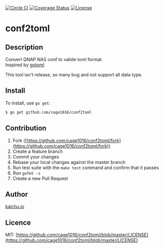 [![Circle CI](https://circleci.com/gh/cage1016/conf2toml.svg)](https://circleci.com/gh/cage1016/conf2toml)
[![Coverage Status](https://coveralls.io/repos/github/cage1016/conf2toml/badge.svg?branch=master)](https://coveralls.io/github/cage1016/conf2toml?branch=master)
[![License](https://img.shields.io/github/license/mashape/apistatus.svg)](https://github.com/cage1016/conf2toml/blob/master/LICENSE)


# conf2toml

## Description
Convert QNAP NAS conf to valide toml format.  
Inspired by [gotoml](github.com/ota42y/gotoml/gotoml)

This tool isn't release, so many bug and not support all data type.

## Install

To install, use `go get`:

```bash
$ go get github.com/cage1016/conf2toml
```

## Contribution

1. Fork ([https://github.com/cage1016/conf2toml/fork](https://github.com/cage1016/conf2toml/fork))
1. Create a feature branch
1. Commit your changes
1. Rebase your local changes against the master branch
1. Run test suite with the `make test` command and confirm that it passes
1. Run `gofmt -s`
1. Create a new Pull Request

## Author

[kaichu.io](https://kaichu.io)

## Licence
MIT: [https://github.com/cage1016/conf2toml/blob/master/LICENSE](https://github.com/cage1016/conf2toml/blob/master/LICENSE)
